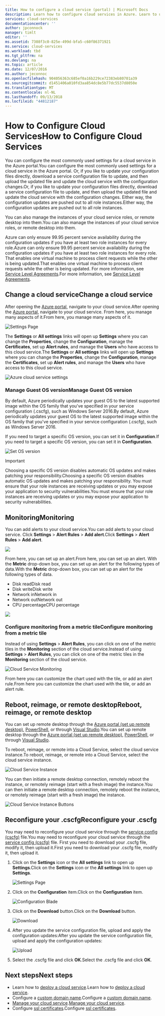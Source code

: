 ```yaml
---
title: How to configure a cloud service (portal) | Microsoft Docs
description: Learn how to configure cloud services in Azure. Learn to update the cloud service configuration and configure remote access to role instances. These examples use the Azure portal.
services: cloud-services
documentationcenter: ''
author: jpconnock
manager: timlt
editor: ''
ms.assetid: 7308f3c0-825e-499d-bfa5-c60f86371921
ms.service: cloud-services
ms.workload: tbd
ms.tgt_pltfrm: na
ms.devlang: na
ms.topic: article
ms.date: 12/07/2016
ms.author: jeconnoc
ms.openlocfilehash: 904056363c685ef0a16b229ce72383eb80701a39
ms.sourcegitcommit: d1451406a010fd3aa854dc8e5b77dc5537d8050e
ms.translationtype: MT
ms.contentlocale: nl-NL
ms.lasthandoff: 09/13/2018
ms.locfileid: "44812187"
---
```

# <a name="how-to-configure-cloud-services"></a><span data-ttu-id="f4309-105">How to Configure Cloud Services</span><span class="sxs-lookup"><span data-stu-id="f4309-105">How to Configure Cloud Services</span></span>

<span data-ttu-id="f4309-106">You can configure the most commonly used settings for a cloud service in the Azure portal.</span><span class="sxs-lookup"><span data-stu-id="f4309-106">You can configure the most commonly used settings for a cloud service in the Azure portal.</span></span> <span data-ttu-id="f4309-107">Or, if you like to update your configuration files directly, download a service configuration file to update, and then upload the updated file and update the cloud service with the configuration changes.</span><span class="sxs-lookup"><span data-stu-id="f4309-107">Or, if you like to update your configuration files directly, download a service configuration file to update, and then upload the updated file and update the cloud service with the configuration changes.</span></span> <span data-ttu-id="f4309-108">Either way, the configuration updates are pushed out to all role instances.</span><span class="sxs-lookup"><span data-stu-id="f4309-108">Either way, the configuration updates are pushed out to all role instances.</span></span>

<span data-ttu-id="f4309-109">You can also manage the instances of your cloud service roles, or remote desktop into them.</span><span class="sxs-lookup"><span data-stu-id="f4309-109">You can also manage the instances of your cloud service roles, or remote desktop into them.</span></span>

<span data-ttu-id="f4309-110">Azure can only ensure 99.95 percent service availability during the configuration updates if you have at least two role instances for every role.</span><span class="sxs-lookup"><span data-stu-id="f4309-110">Azure can only ensure 99.95 percent service availability during the configuration updates if you have at least two role instances for every role.</span></span> <span data-ttu-id="f4309-111">That enables one virtual machine to process client requests while the other is being updated.</span><span class="sxs-lookup"><span data-stu-id="f4309-111">That enables one virtual machine to process client requests while the other is being updated.</span></span> <span data-ttu-id="f4309-112">For more information, see [Service Level Agreements](https://azure.microsoft.com/support/legal/sla/).</span><span class="sxs-lookup"><span data-stu-id="f4309-112">For more information, see [Service Level Agreements](https://azure.microsoft.com/support/legal/sla/).</span></span>

## <a name="change-a-cloud-service"></a><span data-ttu-id="f4309-113">Change a cloud service</span><span class="sxs-lookup"><span data-stu-id="f4309-113">Change a cloud service</span></span>

<span data-ttu-id="f4309-114">After opening the [Azure portal](https://portal.azure.com/), navigate to your cloud service.</span><span class="sxs-lookup"><span data-stu-id="f4309-114">After opening the [Azure portal](https://portal.azure.com/), navigate to your cloud service.</span></span> <span data-ttu-id="f4309-115">From here, you manage many aspects of it.</span><span class="sxs-lookup"><span data-stu-id="f4309-115">From here, you manage many aspects of it.</span></span>

![Settings Page](./media/cloud-services-how-to-configure-portal/cloud-service.png)

<span data-ttu-id="f4309-117">The **Settings** or **All settings** links will open up **Settings** where you can change the **Properties**, change the **Configuration**, manage the **Certificates**, set up **Alert rules**, and manage the **Users** who have access to this cloud service.</span><span class="sxs-lookup"><span data-stu-id="f4309-117">The **Settings** or **All settings** links will open up **Settings** where you can change the **Properties**, change the **Configuration**, manage the **Certificates**, set up **Alert rules**, and manage the **Users** who have access to this cloud service.</span></span>

![Azure cloud service settings](./media/cloud-services-how-to-configure-portal/cs-settings-blade.png)

### <a name="manage-guest-os-version"></a><span data-ttu-id="f4309-119">Manage Guest OS version</span><span class="sxs-lookup"><span data-stu-id="f4309-119">Manage Guest OS version</span></span>

<span data-ttu-id="f4309-120">By default, Azure periodically updates your guest OS to the latest supported image within the OS family that you've specified in your service configuration (.cscfg), such as Windows Server 2016.</span><span class="sxs-lookup"><span data-stu-id="f4309-120">By default, Azure periodically updates your guest OS to the latest supported image within the OS family that you've specified in your service configuration (.cscfg), such as Windows Server 2016.</span></span>

<span data-ttu-id="f4309-121">If you need to target a specific OS version, you can set it in **Configuration**.</span><span class="sxs-lookup"><span data-stu-id="f4309-121">If you need to target a specific OS version, you can set it in **Configuration**.</span></span>

![Set OS version](./media/cloud-services-how-to-configure-portal/cs-settings-config-guestosversion.png)

>[!IMPORTANT]
> <span data-ttu-id="f4309-123">Choosing a specific OS version disables automatic OS updates and makes patching your responsibility.</span><span class="sxs-lookup"><span data-stu-id="f4309-123">Choosing a specific OS version disables automatic OS updates and makes patching your responsibility.</span></span> <span data-ttu-id="f4309-124">You must ensure that your role instances are receiving updates or you may expose your application to security vulnerabilities.</span><span class="sxs-lookup"><span data-stu-id="f4309-124">You must ensure that your role instances are receiving updates or you may expose your application to security vulnerabilities.</span></span>

## <a name="monitoring"></a><span data-ttu-id="f4309-125">Monitoring</span><span class="sxs-lookup"><span data-stu-id="f4309-125">Monitoring</span></span>

<span data-ttu-id="f4309-126">You can add alerts to your cloud service.</span><span class="sxs-lookup"><span data-stu-id="f4309-126">You can add alerts to your cloud service.</span></span> <span data-ttu-id="f4309-127">Click **Settings** > **Alert Rules** > **Add alert**.</span><span class="sxs-lookup"><span data-stu-id="f4309-127">Click **Settings** > **Alert Rules** > **Add alert**.</span></span>

![](./media/cloud-services-how-to-configure-portal/cs-alerts.png)

<span data-ttu-id="f4309-128">From here, you can set up an alert.</span><span class="sxs-lookup"><span data-stu-id="f4309-128">From here, you can set up an alert.</span></span> <span data-ttu-id="f4309-129">With the **Metric** drop-down box, you can set up an alert for the following types of data.</span><span class="sxs-lookup"><span data-stu-id="f4309-129">With the **Metric** drop-down box, you can set up an alert for the following types of data.</span></span>

* <span data-ttu-id="f4309-130">Disk read</span><span class="sxs-lookup"><span data-stu-id="f4309-130">Disk read</span></span>
* <span data-ttu-id="f4309-131">Disk write</span><span class="sxs-lookup"><span data-stu-id="f4309-131">Disk write</span></span>
* <span data-ttu-id="f4309-132">Network in</span><span class="sxs-lookup"><span data-stu-id="f4309-132">Network in</span></span>
* <span data-ttu-id="f4309-133">Network out</span><span class="sxs-lookup"><span data-stu-id="f4309-133">Network out</span></span>
* <span data-ttu-id="f4309-134">CPU percentage</span><span class="sxs-lookup"><span data-stu-id="f4309-134">CPU percentage</span></span>

![](./media/cloud-services-how-to-configure-portal/cs-alert-item.png)

### <a name="configure-monitoring-from-a-metric-tile"></a><span data-ttu-id="f4309-135">Configure monitoring from a metric tile</span><span class="sxs-lookup"><span data-stu-id="f4309-135">Configure monitoring from a metric tile</span></span>

<span data-ttu-id="f4309-136">Instead of using **Settings** > **Alert Rules**, you can click on one of the metric tiles in the **Monitoring** section of the cloud service.</span><span class="sxs-lookup"><span data-stu-id="f4309-136">Instead of using **Settings** > **Alert Rules**, you can click on one of the metric tiles in the **Monitoring** section of the cloud service.</span></span>

![Cloud Service Monitoring](./media/cloud-services-how-to-configure-portal/cs-monitoring.png)

<span data-ttu-id="f4309-138">From here you can customize the chart used with the tile, or add an alert rule.</span><span class="sxs-lookup"><span data-stu-id="f4309-138">From here you can customize the chart used with the tile, or add an alert rule.</span></span>

## <a name="reboot-reimage-or-remote-desktop"></a><span data-ttu-id="f4309-139">Reboot, reimage, or remote desktop</span><span class="sxs-lookup"><span data-stu-id="f4309-139">Reboot, reimage, or remote desktop</span></span>

<span data-ttu-id="f4309-140">You can set up remote desktop through the [Azure portal (set up remote desktop)](cloud-services-role-enable-remote-desktop-new-portal.md), [PowerShell](cloud-services-role-enable-remote-desktop-powershell.md), or through [Visual Studio](cloud-services-role-enable-remote-desktop-visual-studio.md).</span><span class="sxs-lookup"><span data-stu-id="f4309-140">You can set up remote desktop through the [Azure portal (set up remote desktop)](cloud-services-role-enable-remote-desktop-new-portal.md), [PowerShell](cloud-services-role-enable-remote-desktop-powershell.md), or through [Visual Studio](cloud-services-role-enable-remote-desktop-visual-studio.md).</span></span>

<span data-ttu-id="f4309-141">To reboot, reimage, or remote into a Cloud Service, select the cloud service instance.</span><span class="sxs-lookup"><span data-stu-id="f4309-141">To reboot, reimage, or remote into a Cloud Service, select the cloud service instance.</span></span>

![Cloud Service Instance](./media/cloud-services-how-to-configure-portal/cs-instance.png)

<span data-ttu-id="f4309-143">You can then initiate a remote desktop connection, remotely reboot the instance, or remotely reimage (start with a fresh image) the instance.</span><span class="sxs-lookup"><span data-stu-id="f4309-143">You can then initiate a remote desktop connection, remotely reboot the instance, or remotely reimage (start with a fresh image) the instance.</span></span>

![Cloud Service Instance Buttons](./media/cloud-services-how-to-configure-portal/cs-instance-buttons.png)

## <a name="reconfigure-your-cscfg"></a><span data-ttu-id="f4309-145">Reconfigure your .cscfg</span><span class="sxs-lookup"><span data-stu-id="f4309-145">Reconfigure your .cscfg</span></span>

<span data-ttu-id="f4309-146">You may need to reconfigure your cloud service through the [service config (cscfg)](cloud-services-model-and-package.md#cscfg) file.</span><span class="sxs-lookup"><span data-stu-id="f4309-146">You may need to reconfigure your cloud service through the [service config (cscfg)](cloud-services-model-and-package.md#cscfg) file.</span></span> <span data-ttu-id="f4309-147">First you need to download your .cscfg file, modify it, then upload it.</span><span class="sxs-lookup"><span data-stu-id="f4309-147">First you need to download your .cscfg file, modify it, then upload it.</span></span>

1. <span data-ttu-id="f4309-148">Click on the **Settings** icon or the **All settings** link to open up **Settings**.</span><span class="sxs-lookup"><span data-stu-id="f4309-148">Click on the **Settings** icon or the **All settings** link to open up **Settings**.</span></span>

    ![Settings Page](./media/cloud-services-how-to-configure-portal/cloud-service.png)
2. <span data-ttu-id="f4309-150">Click on the **Configuration** item.</span><span class="sxs-lookup"><span data-stu-id="f4309-150">Click on the **Configuration** item.</span></span>

    ![Configuration Blade](./media/cloud-services-how-to-configure-portal/cs-settings-config.png)
3. <span data-ttu-id="f4309-152">Click on the **Download** button.</span><span class="sxs-lookup"><span data-stu-id="f4309-152">Click on the **Download** button.</span></span>

    ![Download](./media/cloud-services-how-to-configure-portal/cs-settings-config-panel-download.png)
4. <span data-ttu-id="f4309-154">After you update the service configuration file, upload and apply the configuration updates:</span><span class="sxs-lookup"><span data-stu-id="f4309-154">After you update the service configuration file, upload and apply the configuration updates:</span></span>

    ![Upload](./media/cloud-services-how-to-configure-portal/cs-settings-config-panel-upload.png)
5. <span data-ttu-id="f4309-156">Select the .cscfg file and click **OK**.</span><span class="sxs-lookup"><span data-stu-id="f4309-156">Select the .cscfg file and click **OK**.</span></span>

## <a name="next-steps"></a><span data-ttu-id="f4309-157">Next steps</span><span class="sxs-lookup"><span data-stu-id="f4309-157">Next steps</span></span>

* <span data-ttu-id="f4309-158">Learn how to [deploy a cloud service](cloud-services-how-to-create-deploy-portal.md).</span><span class="sxs-lookup"><span data-stu-id="f4309-158">Learn how to [deploy a cloud service](cloud-services-how-to-create-deploy-portal.md).</span></span>
* <span data-ttu-id="f4309-159">Configure a [custom domain name](cloud-services-custom-domain-name-portal.md).</span><span class="sxs-lookup"><span data-stu-id="f4309-159">Configure a [custom domain name](cloud-services-custom-domain-name-portal.md).</span></span>
* <span data-ttu-id="f4309-160">[Manage your cloud service](cloud-services-how-to-manage-portal.md).</span><span class="sxs-lookup"><span data-stu-id="f4309-160">[Manage your cloud service](cloud-services-how-to-manage-portal.md).</span></span>
* <span data-ttu-id="f4309-161">Configure [ssl certificates](cloud-services-configure-ssl-certificate-portal.md).</span><span class="sxs-lookup"><span data-stu-id="f4309-161">Configure [ssl certificates](cloud-services-configure-ssl-certificate-portal.md).</span></span>
